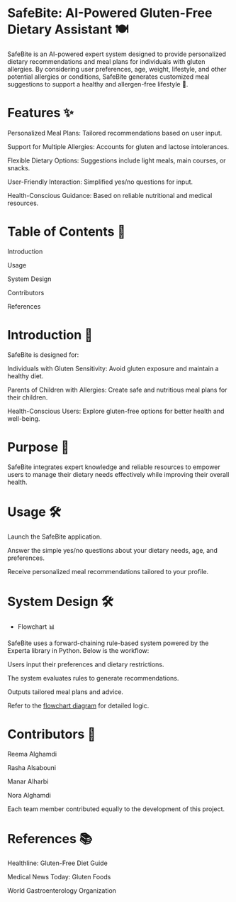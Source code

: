 # SafeBite: AI-Powered Gluten-Free Dietary Assistant 🍽️
SafeBite is an AI-powered expert system designed to provide personalized dietary recommendations and meal plans for individuals with gluten allergies. By considering user preferences, age, weight, lifestyle, and other potential allergies or conditions, SafeBite generates customized meal suggestions to support a healthy and allergen-free lifestyle 🌱.

# Features ✨

Personalized Meal Plans: Tailored recommendations based on user input. 

Support for Multiple Allergies: Accounts for gluten and lactose intolerances. 

Flexible Dietary Options: Suggestions include light meals, main courses, or snacks. 

User-Friendly Interaction: Simplified yes/no questions for input. 

Health-Conscious Guidance: Based on reliable nutritional and medical resources. 

# Table of Contents 📖

Introduction

Usage

System Design

Contributors

References

# Introduction 🌟

SafeBite is designed for:

Individuals with Gluten Sensitivity: Avoid gluten exposure and maintain a healthy diet. 

Parents of Children with Allergies: Create safe and nutritious meal plans for their children. 

Health-Conscious Users: Explore gluten-free options for better health and well-being. 

# Purpose 🎯

SafeBite integrates expert knowledge and reliable resources to empower users to manage their dietary needs effectively while improving their overall health. 

# Usage 🛠️

Launch the SafeBite application. 

Answer the simple yes/no questions about your dietary needs, age, and preferences. 

Receive personalized meal recommendations tailored to your profile. 

# System Design 🛠️

- Flowchart 📊

SafeBite uses a forward-chaining rule-based system powered by the Experta library in Python. Below is the workflow:

Users input their preferences and dietary restrictions. 

The system evaluates rules to generate recommendations. 

Outputs tailored meal plans and advice. 

Refer to the [flowchart diagram](https://drive.google.com/file/d/1ED9E_TRfciR3xkrGbQG-I6kzXqGSCq1C/edit?usp=sharing) for detailed logic.


# Contributors 🤝

Reema Alghamdi

Rasha Alsabouni

Manar Alharbi

Nora Alghamdi

Each team member contributed equally to the development of this project. 

# References 📚

Healthline: Gluten-Free Diet Guide

Medical News Today: Gluten Foods

World Gastroenterology Organization



